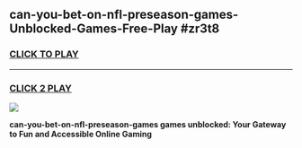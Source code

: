 
## can-you-bet-on-nfl-preseason-games-Unblocked-Games-Free-Play #zr3t8
<h3>
<a href="https://us.freeplayer.one?title=can-you-bet-on-nfl-preseason-games&ref=9M">CLICK TO PLAY</a></h3>
<hr>

<h3>
<a href="https://us.freeplayer.one?title=can-you-bet-on-nfl-preseason-games&ref=9M">CLICK 2 PLAY</a>
  
</h3>

<a href="https://us.freeplayer.one?title=can-you-bet-on-nfl-preseason-games&ref=9M"><img src="https://clearcache.store/games.png"></a>


**can-you-bet-on-nfl-preseason-games games unblocked: Your Gateway to Fun and Accessible Online Gaming**
